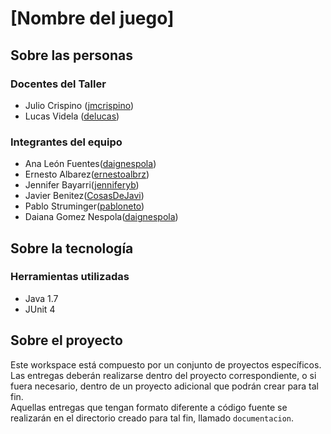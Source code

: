 # [Nombre del juego]

## Sobre las personas

### Docentes del Taller

* Julio Crispino ([jmcrispino](https://github.com/jmcrispino))
* Lucas Videla ([delucas](https://github.com/delucas))

### Integrantes del equipo

* Ana León Fuentes([daignespola](https://github.com/daignespola))
* Ernesto Albarez([ernestoalbrz](https://github.com/ernestoalbrz))
* Jennifer Bayarri([jenniferyb](https://github.com/jenniferyb))
* Javier Benitez([CosasDeJavi](https://github.com/CosasDeJavi))
* Pablo Struminger([pabloneto](https://github.com/pabloneto))
* Daiana Gomez Nespola([daignespola](https://github.com/daignespola))


## Sobre la tecnología

### Herramientas utilizadas

* Java 1.7
* JUnit 4

## Sobre el proyecto

Este workspace está compuesto por un conjunto de proyectos específicos. Las entregas deberán realizarse dentro del proyecto correspondiente, o si fuera necesario, dentro de un proyecto adicional que podrán crear para tal fin.  
Aquellas entregas que tengan formato diferente a código fuente se realizarán en el directorio creado para tal fin, llamado `documentacion`.
